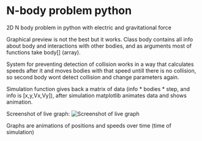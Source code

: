 # N-body problem python
2D N body problem in python with electric and gravitational force

Graphical preview is not the best but it works. 
Class body contains all info about body and interactions with other bodies, and as arguments most of functions take body[] (array).

System for preventing detection of collision works in a way that calculates speeds after it and moves bodies with that speed untill there is no collision, so second body wont detect collision and change parameters again.

Simulation function gives back a matrix of data (info * bodies * step, and info is [x,y,Vx,Vy]), after simulation matplotlib animates data and shows animation.

Screenshot of live graph:
![Screenshot of live graph](https://imgur.com/i7EqZIU.png)

Graphs are animations of positions and speeds over time (time of simulation)


